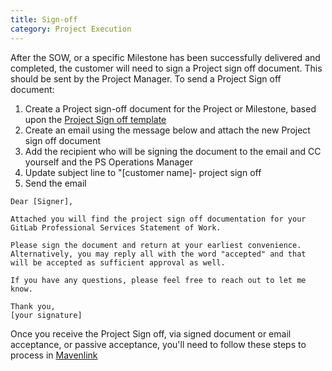 ```yaml
---
title: Sign-off
category: Project Execution
---
```


After the SOW, or a specific Milestone has been successfully delivered and completed, the customer will need to sign a Project sign off document. This should be sent by the Project Manager.  To send a Project Sign off document:

1. Create a Project sign-off document for the Project or Milestone, based upon the [Project Sign off template](https://docs.google.com/document/d/1RiS5TY5484nQuDTW8YMiB-CibVfoni7NJ8IUG2osUD0/edit)
1. Create an email using the message below and attach the new Project sign off document
1. Add the recipient who will be signing the document to the email and CC yourself and the PS Operations Manager
1. Update subject line to "[customer name]- project sign off
1. Send the email

```text
Dear [Signer],

Attached you will find the project sign off documentation for your GitLab Professional Services Statement of Work.

Please sign the document and return at your earliest convenience.  Alternatively, you may reply all with the word "accepted" and that will be accepted as sufficient approval as well.

If you have any questions, please feel free to reach out to let me know.

Thank you,
[your signature]
```

Once you receive the Project Sign off, via signed document or email acceptance, or passive acceptance, you'll need to follow these steps to process in [Mavenlink](/handbook/customer-success/professional-services-engineering/professional-services-operations/#revenue-sign-off)
